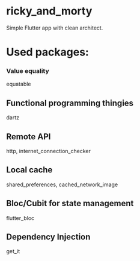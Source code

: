 # ricky_and_morty

Simple Flutter app with clean architect.

# Used packages:

### Value equality

equatable

## Functional programming thingies

dartz

## Remote API

http, internet_connection_checker

## Local cache

shared_preferences, cached_network_image

## Bloc/Cubit for state management

flutter_bloc

## Dependency Injection

get_it

